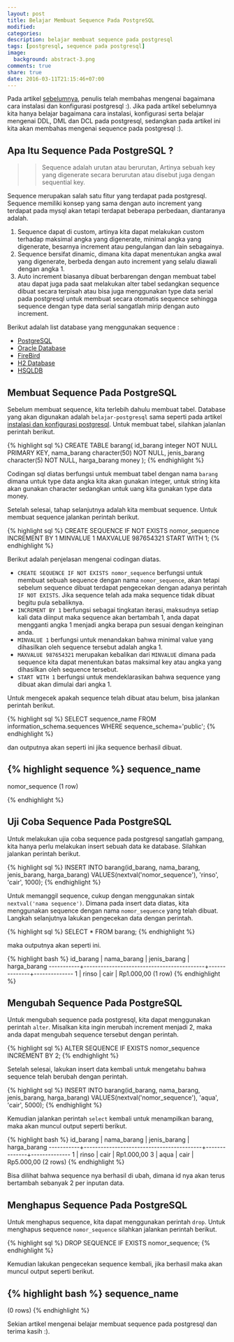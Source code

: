 ```yaml
---
layout: post
title: Belajar Membuat Sequence Pada PostgreSQL
modified:
categories: 
description: belajar membuat sequence pada postgresql
tags: [postgresql, sequence pada postgresql]
image:
  background: abstract-3.png
comments: true
share: true
date: 2016-03-11T21:15:46+07:00
---
```


Pada artikel [sebelumnya](https://rizkimufrizal.github.io/instalasi-dan-konfigurasi-postgresql/), penulis telah membahas mengenai bagaimana cara instalasi dan konfigurasi postgresql :). Jika pada artikel sebelumnya kita hanya belajar bagaimana cara instalasi, konfigurasi serta belajar mengenai DDL, DML dan DCL pada postgresql, sedangkan pada artikel ini kita akan membahas mengenai sequence pada postgresql :).

## Apa Itu Sequence Pada PostgreSQL ?

>>Sequence adalah urutan atau berurutan, Artinya sebuah key yang digenerate secara berurutan atau disebut juga dengan sequential key.

Sequence merupakan salah satu fitur yang terdapat pada postgresql. Sequence memiliki konsep yang sama dengan auto increment yang terdapat pada mysql akan tetapi terdapat beberapa perbedaan, diantaranya adalah.

1. Sequence dapat di custom, artinya kita dapat melakukan custom terhadap maksimal angka yang digenerate, minimal angka yang digenerate, besarnya increment atau pengulangan dan lain sebagainya.
2. Sequence bersifat dinamic, dimana kita dapat menentukan angka awal yang digenerate, berbeda dengan auto increment yang selalu diawali dengan angka 1.
3. Auto increment biasanya dibuat berbarengan dengan membuat tabel atau dapat juga pada saat melakukan alter tabel sedangkan sequence dibuat secara terpisah atau bisa juga menggunakan type data serial pada postgresql untuk membuat secara otomatis sequence sehingga sequence dengan type data serial sangatlah mirip dengan auto increment.

Berikut adalah list database yang menggunakan sequence :

* [PostgreSQL](http://www.postgresql.org/)
* [Oracle Database](https://www.oracle.com/database/index.html)
* [FireBird](http://www.firebirdsql.org/)
* [H2 Database](http://www.h2database.com/html/main.html)
* [HSQLDB](http://hsqldb.org/)

## Membuat Sequence Pada PostgreSQL

Sebelum membuat sequence, kita terlebih dahulu membuat tabel. Database yang akan digunakan adalah `belajar-postgresql` sama seperti pada artikel [instalasi dan konfigurasi postgresql](https://rizkimufrizal.github.io/instalasi-dan-konfigurasi-postgresql/). Untuk membuat tabel, silahkan jalanlan perintah berikut.

{% highlight sql %}
CREATE TABLE barang(
    id_barang integer NOT NULL PRIMARY KEY,
    nama_barang character(50) NOT NULL,
    jenis_barang character(5) NOT NULL,
    harga_barang money
);
{% endhighlight %}

Codingan sql diatas berfungsi untuk membuat tabel dengan nama `barang` dimana untuk type data angka kita akan gunakan integer, untuk string kita akan gunakan character sedangkan untuk uang kita gunakan type data money.

Setelah selesai, tahap selanjutnya adalah kita membuat sequence. Untuk membuat sequence jalankan perintah berikut.

{% highlight sql %}
CREATE SEQUENCE IF NOT EXISTS nomor_sequence
    INCREMENT BY 1
    MINVALUE 1
    MAXVALUE 987654321
    START WITH 1;
{% endhighlight %}

Berikut adalah penjelasan mengenai codingan diatas.

* `CREATE SEQUENCE IF NOT EXISTS nomor_sequence` berfungsi untuk membuat sebuah sequence dengan nama `nomor_sequence`, akan tetapi sebelum sequence dibuat terdapat pengecekan dengan adanya perintah `IF NOT EXISTS`. Jika sequence telah ada maka sequence tidak dibuat begitu pula sebaliknya.
* `INCREMENT BY 1` berfungsi sebagai tingkatan iterasi, maksudnya setiap kali data diinput maka sequence akan bertambah 1, anda dapat mengganti angka 1 menjadi angka berapa pun sesuai dengan keinginan anda.
* `MINVALUE 1` berfungsi untuk menandakan bahwa minimal value yang dihasilkan oleh sequence tersebut adalah angka 1.
* `MAXVALUE 987654321` merupakan kebalikan dari `MINVALUE` dimana pada sequence kita dapat menentukan batas maksimal key atau angka yang dihasilkan oleh sequence tersebut.
* `START WITH 1` berfungsi untuk mendeklarasikan bahwa sequence yang dibuat akan dimulai dari angka 1.

Untuk mengecek apakah sequence telah dibuat atau belum, bisa jalankan perintah berikut.

{% highlight sql %}
SELECT sequence_name FROM information_schema.sequences WHERE sequence_schema='public';
{% endhighlight %}

dan outputnya akan seperti ini jika sequence berhasil dibuat.

{% highlight sequence %}
sequence_name
----------------
 nomor_sequence
(1 row)

{% endhighlight %}

## Uji Coba Sequence Pada PostgreSQL

Untuk melakukan ujia coba sequence pada postgresql sangatlah gampang, kita hanya perlu melakukan insert sebuah data ke database. Silahkan jalankan perintah berikut.

{% highlight sql %}
INSERT INTO barang(id_barang, nama_barang, jenis_barang, harga_barang)
VALUES(nextval('nomor_sequence'), 'rinso', 'cair', 1000);
{% endhighlight %}

Untuk memanggil sequence, cukup dengan menggunakan sintak `nextval('nama sequence')`. Dimana pada insert data diatas, kita menggunakan sequence dengan nama `nomor_sequence` yang telah dibuat. Langkah selanjutnya lakukan pengecekan data dengan perintah.

{% highlight sql %}
SELECT * FROM barang;
{% endhighlight %}

maka outputnya akan seperti ini.

{% highlight bash %}
 id_barang |                nama_barang                | jenis_barang | harga_barang 
-----------+-------------------------------------------+--------------+--------------
         1 | rinso                                     | cair         |   Rp1.000,00
(1 row)
{% endhighlight %}

## Mengubah Sequence Pada PostgreSQL

Untuk mengubah sequence pada postgresql, kita dapat menggunakan perintah `alter`. Misalkan kita ingin merubah increment menjadi 2, maka anda dapat mengubah sequence tersebut dengan perintah.

{% highlight sql %}
ALTER SEQUENCE IF EXISTS nomor_sequence
    INCREMENT BY 2;
{% endhighlight %}

Setelah selesai, lakukan insert data kembali untuk mengetahu bahwa sequence telah berubah dengan perintah.

{% highlight sql %}
INSERT INTO barang(id_barang, nama_barang, jenis_barang, harga_barang)
VALUES(nextval('nomor_sequence'), 'aqua', 'cair', 5000);
{% endhighlight %}

Kemudian jalankan perintah `select` kembali untuk menampilkan barang, maka akan muncul output seperti berikut.

{% highlight bash %}
 id_barang |                 nama_barang              | jenis_barang | harga_barang 
-----------+------------------------------------------+--------------+--------------
         1 | rinso                                    | cair         |   Rp1.000,00
         3 | aqua                                     | cair         |   Rp5.000,00
(2 rows)
{% endhighlight %}

Bisa dilihat bahwa sequence nya berhasil di ubah, dimana id nya akan terus bertambah sebanyak 2 per inputan data.

## Menghapus Sequence Pada PostgreSQL

Untuk menghapus sequence, kita dapat menggunakan perintah `drop`. Untuk menghapus sequence `nomor_sequence` silahkan jalankan perintah berikut.

{% highlight sql %}
DROP SEQUENCE IF EXISTS nomor_sequence;
{% endhighlight %}

Kemudian lakukan pengecekan sequence kembali, jika berhasil maka akan muncul output seperti berikut.

{% highlight bash %}
sequence_name 
---------------
(0 rows)
{% endhighlight %}

Sekian artikel mengenai belajar membuat sequence pada postgresql dan terima kasih :).